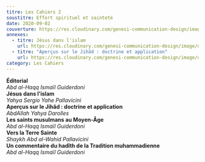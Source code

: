 ```yaml
---
titre: Les Cahiers 2
soustitre: Effort spirituel et sainteté
date: 2020-09-02
couverture: https://res.cloudinary.com/genesi-communication-design/image/upload/v1606125410/ihei/couvertures/c02_fatfnj.jpg
annexes:
  - titre: Jésus dans l'islam
    url: https://res.cloudinary.com/genesi-communication-design/image/upload/v1606736140/ihei/PDF/Les%20Cahiers/Les%20Cahiers%202/Jesus-dans-l-islam_qr7znj.pdf
  - titre: "Aperçus sur le Jihâd : doctrine et application"
    url: https://res.cloudinary.com/genesi-communication-design/image/upload/v1606736140/ihei/PDF/Les%20Cahiers/Les%20Cahiers%202/Aper%C3%A7us-sur-le-jihad_gvvgnt.pdf
category: Les Cahiers
---
```

**Éditorial**</br>
*Abd al-Haqq Ismaïl Guiderdoni*</br>
**Jésus dans l’islam**</br>
*Yahya Sergio Yahe Pallavicini*</br>
**Aperçus sur le Jihâd&nbsp;: doctrine et application**</br>
*AbdAllah Yahya Darolles*</br>
**Les saints musulmans au Moyen-Âge**</br>
*Abd al-Haqq Ismaïl Guiderdoni*</br>
**Vers la Terre Sainte**</br>
*Shaykh Abd al-Wahid Pallavicini*</br>
**Un commentaire du hadîth de la Tradition muhammadienne**</br>
*Abd al-Haqq Ismaïl Guiderdoni*</br>
